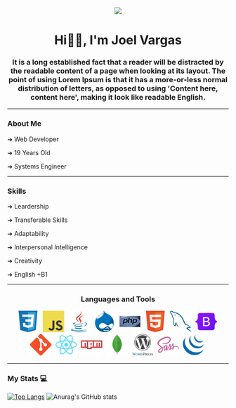 <div id="header" align="center">
    <img src="https://media.giphy.com/media/du3J3cXyzhj75IOgvA/giphy.gif" width="200" />
    <h1 align="center">Hi👋🏼, I'm Joel Vargas</h1>
    <h3 align="center">It is a long established fact that a reader will be distracted by the readable content of a page when looking at its layout. The point of using Lorem Ipsum is that it has a more-or-less normal distribution of letters, as opposed to using 'Content here, content here', making it look like readable English.</h3>
</div>

---

<h3>About Me</h3>

➜ Web Developer

➜ 19 Years Old

➜ Systems Engineer

---

<h3>Skills</h3>

➜ Leardership

➜ Transferable Skills

➜ Adaptability

➜ Interpersonal Intelligence

➜ Creativity

➜ English +B1

---
<div align="center">
    <h3>Languages and Tools</h3>
    <div>
        <img src="https://github.com/devicons/devicon/blob/master/icons/css3/css3-original.svg" alt="iconTech" width="50" height="50">&nbsp;
        <img src="https://github.com/devicons/devicon/blob/master/icons/javascript/javascript-original.svg" alt="iconTech" width="50" height="50">&nbsp;
        <img src="https://github.com/devicons/devicon/blob/master/icons/java/java-original.svg" alt="iconTech" width="50" height="50">&nbsp;
        <img src="https://github.com/devicons/devicon/blob/master/icons/drupal/drupal-original.svg" alt="iconTech" width="50" height="50">&nbsp;
        <img src="https://github.com/devicons/devicon/blob/master/icons/php/php-original.svg" alt="iconTech" width="50" height="50">&nbsp;
        <img src="https://github.com/devicons/devicon/blob/master/icons/html5/html5-original.svg" alt="iconTech" width="50" height="50">&nbsp;
        <img src="https://github.com/devicons/devicon/blob/master/icons/mysql/mysql-original.svg" alt="iconTech" width="50" height="50">&nbsp;
        <img src="https://github.com/devicons/devicon/blob/master/icons/bootstrap/bootstrap-original.svg" alt="iconTech" width="50" height="50">&nbsp;
        <img src="https://github.com/devicons/devicon/blob/master/icons/git/git-original.svg" alt="iconTech" width="50" height="50">&nbsp;
        <img src="https://github.com/devicons/devicon/blob/master/icons/react/react-original.svg" alt="iconTech" width="50" height="50">&nbsp;
        <img src="https://github.com/devicons/devicon/blob/master/icons/npm/npm-original-wordmark.svg" alt="iconTech" width="50" height="50">&nbsp;
        <img src="https://github.com/devicons/devicon/blob/master/icons/mongodb/mongodb-original.svg" alt="iconTech" width="50" height="50">&nbsp;
        <img src="https://github.com/devicons/devicon/blob/master/icons/wordpress/wordpress-original.svg" alt="iconTech" width="50" height="50">&nbsp;
        <img src="https://github.com/devicons/devicon/blob/master/icons/sass/sass-original.svg" alt="iconTech" width="50" height="50">&nbsp;
        <img src="https://github.com/devicons/devicon/blob/master/icons/jquery/jquery-original.svg" alt="iconTech" width="50" height="50">&nbsp;
    </div>
</div>

---
### My Stats 💻

[![Top Langs](https://github-readme-stats.vercel.app/api/top-langs/?username=JoelVR17&langs_count=8)](https://github.com/anuraghazra/github-readme-stats) ![Anurag's GitHub stats](https://github-readme-stats.vercel.app/api?username=JoelVR17&show_icons=true&theme=dark)


